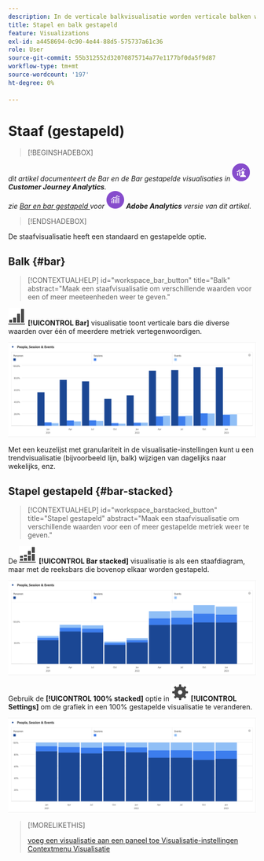 ```yaml
---
description: In de verticale balkvisualisatie worden verticale balken weergegeven die verschillende waarden over een of meer metriek vertegenwoordigen.
title: Stapel en balk gestapeld
feature: Visualizations
exl-id: a4458694-0c90-4e44-88d5-575737a61c36
role: User
source-git-commit: 55b312552d32070875714a77e1177bf0da5f9d87
workflow-type: tm+mt
source-wordcount: '197'
ht-degree: 0%

---
```


# Staaf (gestapeld)

>[!BEGINSHADEBOX]

_dit artikel documenteert de Bar en de Bar gestapelde visualisaties in_ ![ CustomerJourneyAnalytics ](/help/assets/icons/CustomerJourneyAnalytics.svg) _**Customer Journey Analytics**._<br/>_zie [ Bar en bar gestapeld ](https://experienceleague.adobe.com/en/docs/analytics/analyze/analysis-workspace/visualizations/bar) voor_ ![ AdobeAnalytics ](/help/assets/icons/AdobeAnalytics.svg) _**Adobe Analytics** versie van dit artikel._


>[!ENDSHADEBOX]

De staafvisualisatie heeft een standaard en gestapelde optie.

## Balk {#bar}

<!-- markdownlint-disable MD034 -->

>[!CONTEXTUALHELP]
>id="workspace_bar_button"
>title="Balk"
>abstract="Maak een staafvisualisatie om verschillende waarden voor een of meer meeteenheden weer te geven."

<!-- markdownlint-enable MD034 -->



![ GraphBarVertical ](/help/assets/icons/GraphBarVertical.svg) **[!UICONTROL Bar]** visualisatie toont verticale bars die diverse waarden over één of meerdere metriek vertegenwoordigen.

![ Virtuele bar visualisatie die veelvoudige metriek met inbegrip van de Kijken van de Pagina, Bezoeken, Ingangen, en Uitgangen tonen.](assets/bar.png)

Met een keuzelijst met granulariteit in de visualisatie-instellingen kunt u een trendvisualisatie (bijvoorbeeld lijn, balk) wijzigen van dagelijks naar wekelijks, enz.

## Stapel gestapeld {#bar-stacked}

<!-- markdownlint-disable MD034 -->

>[!CONTEXTUALHELP]
>id="workspace_barstacked_button"
>title="Stapel gestapeld"
>abstract="Maak een staafvisualisatie om verschillende waarden voor een of meer gestapelde metriek weer te geven."

<!-- markdownlint-enable MD034 -->


De ![ GraphBarVerticalStacked ](/help/assets/icons/GraphBarVerticalStacked.svg) **[!UICONTROL Bar stacked]** visualisatie is als een staafdiagram, maar met de reeksbars die bovenop elkaar worden gestapeld.

![ Gestapeld bar karretje dat veelvoudige metriek toont.](assets/bar-stacked.png)

Gebruik de **[!UICONTROL 100% stacked]** optie in ![ Plaatsend ](/help/assets/icons/Setting.svg) **[!UICONTROL Settings]** om de grafiek in een 100% gestapelde visualisatie te veranderen.

![ A 100% gestapeld staafdiagram.](assets/bar-stacked100.png)

>[!MORELIKETHIS]
>
>[ voeg een visualisatie aan een paneel toe ](/help/analysis-workspace/visualizations/freeform-analysis-visualizations.md#add-visualizations-to-a-panel)
>[Visualisatie-instellingen ](/help/analysis-workspace/visualizations/freeform-analysis-visualizations.md#settings)
>[Contextmenu Visualisatie ](/help/analysis-workspace/visualizations/freeform-analysis-visualizations.md#context-menu)
>

